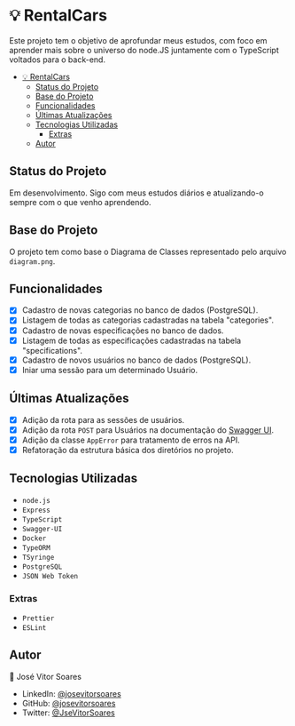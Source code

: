 # 💡 RentalCars

Este projeto tem o objetivo de aprofundar meus estudos, com foco em aprender mais sobre o universo do node.JS juntamente com o TypeScript voltados para o back-end.

<!-- # Tópicos -->

- [💡 RentalCars](#-rentalcars)
  - [Status do Projeto](#status-do-projeto)
  - [Base do Projeto](#base-do-projeto)
  - [Funcionalidades](#funcionalidades)
  - [Últimas Atualizações](#últimas-atualizações)
  - [Tecnologias Utilizadas](#tecnologias-utilizadas)
    - [Extras](#extras)
  - [Autor](#autor)

## Status do Projeto

Em desenvolvimento. Sigo com meus estudos diários e atualizando-o sempre com o que venho aprendendo.

## Base do Projeto

O projeto tem como base o Diagrama de Classes representado pelo arquivo `diagram.png`.

## Funcionalidades

- [x] Cadastro de novas categorias no banco de dados (PostgreSQL).
- [x] Listagem de todas as categorias cadastradas na tabela "categories".
- [x] Cadastro de novas especificações no banco de dados.
- [x] Listagem de todas as especificações cadastradas na tabela "specifications".
- [x] Cadastro de novos usuários no banco de dados (PostgreSQL).
- [x] Iniar uma sessão para um determinado Usuário.

## Últimas Atualizações

- [x] Adição da rota para as sessões de usuários.
- [x] Adição da rota `POST` para Usuários na documentação do [Swagger UI](https://swagger.io/specification/v3/).
- [x] Adição da classe `AppError` para tratamento de erros na API.
- [x] Refatoração da estrutura básica dos diretórios no projeto.

## Tecnologias Utilizadas

- `node.js`
- `Express`
- `TypeScript`
- `Swagger-UI`
- `Docker`
- `TypeORM`
- `TSyringe`
- `PostgreSQL`
- `JSON Web Token`

### Extras

- `Prettier`
- `ESLint`

## Autor

👤 José Vitor Soares

- LinkedIn: [@josevitorsoares](https://www.linkedin.com/in/josevitorsoares/)
- GitHub: [@josevitorsoares](https://github.com/josevitorsoares)
- Twitter: [@JseVitorSoares](https://twitter.com/JseVitorSoares)
